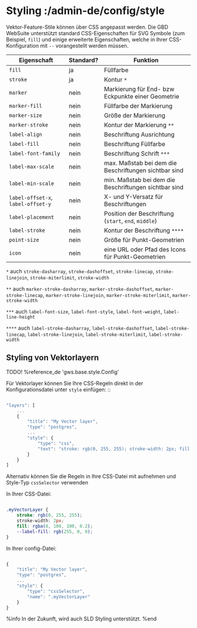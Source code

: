 # Styling :/admin-de/config/style

Vektor-Feature-Stile können über CSS angepasst werden. Die GBD WebSuite unterstützt standard CSS-Eigenschaften für SVG Symbole (zum Beispiel, ``fill``) und einige erweiterte Eigenschaften, welche in Ihrer CSS-Konfiguration mit ``--`` vorangestellt werden müssen.

| Eigenschaft | Standard? | Funktion |
|---|---|---|
| ``fill`` | ja | Füllfarbe |
| ``stroke`` | ja | Kontur ``*`` |
| ``marker`` | nein | Markierung für End- bzw Eckpunkte einer Geometrie |
| ``marker-fill`` | nein | Füllfarbe der Markierung |
| ``marker-size`` | nein | Größe  der Markierung |
| ``marker-stroke`` | nein | Kontur der Markierung ``**`` |
| ``label-align`` | nein | Beschriftung Ausrichtung |
| ``label-fill`` | nein | Beschriftung Füllfarbe |
| ``label-font-family`` | nein | Beschriftung Schrift ``***`` |
| ``label-max-scale`` | nein | max. Maßstab bei dem die Beschriftungen sichtbar sind |
| ``label-min-scale`` | nein | min. Maßstab bei dem die Beschriftungen sichtbar sind |
| ``label-offset-x``, ``label-offset-y`` | nein | X- und Y-Versatz für Beschriftungen |
| ``label-placement`` | nein | Position der Beschriftung (``start``, ``end``, ``middle``) |
| ``label-stroke`` | nein | Kontur der Beschriftung ``****`` |
| ``point-size`` | nein | Größe für Punkt-Geometrien |
| ``icon`` | nein | eine URL oder Pfad des Icons für Punkt-Geometrien |

``*`` auch ``stroke-dasharray``, ``stroke-dashoffset``, ``stroke-linecap``,  ``stroke-linejoin``, ``stroke-miterlimit``, ``stroke-width``

``**`` auch  ``marker-stroke-dasharray``, ``marker-stroke-dashoffset``, ``marker-stroke-linecap``, ``marker-stroke-linejoin``, ``marker-stroke-miterlimit``, ``marker-stroke-width``

``***`` auch ``label-font-size``, ``label-font-style``, ``label-font-weight``, ``label-line-height``

``****`` auch ``label-stroke-dasharray``, ``label-stroke-dashoffset``, ``label-stroke-linecap``, ``label-stroke-linejoin``, ``label-stroke-miterlimit``, ``label-stroke-width``

## Styling von Vektorlayern

TODO! %reference_de 'gws.base.style.Config'

Für Vektorlayer können Sie Ihre CSS-Regeln direkt in der Konfigurationsdatei unter ``style`` einfügen: ::

```javascript

"layers": [
    ...
    {
        "title": "My Vector layer",
        "type": "postgres",
        ...
        "style": {
            "type": "css",
            "text": "stroke: rgb(0, 255, 255); stroke-width: 2px; fill: rgba(0, 100, 100, 0.2); --label-fill: rgb(255, 0, 0)"
        }
    }
]
```

Alternativ können Sie die Regeln in Ihre CSS-Datei mit aufnehmen und Style-Typ ``cssSelector`` verwenden

In Ihrer CSS-Datei:

```css

.myVectorLayer {
    stroke: rgb(0, 255, 255);
    stroke-width: 2px;
    fill: rgba(0, 100, 100, 0.2);
    --label-fill: rgb(255, 0, 0);
}
```

In Ihrer config-Datei:

```javascript

{
    "title": "My Vector layer",
    "type": "postgres",
    ...
    "style": {
        "type": "cssSelector",
        "name": ".myVectorLayer"
    }
}
```

%info
 In der Zukunft, wird auch SLD Styling unterstützt.
%end
